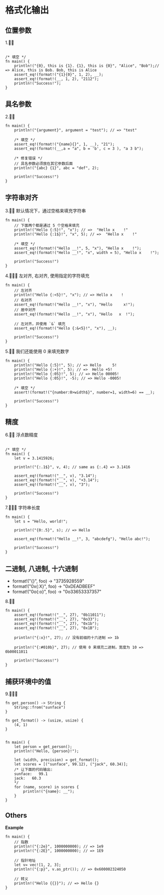 # 格式化输出

## 位置参数

1.🌟🌟
```rust,edtiable

/* 填空 */
fn main() {
    println!("{0}, this is {1}. {1}, this is {0}", "Alice", "Bob");// => Alice, this is Bob. Bob, this is Alice
    assert_eq!(format!("{1}{0}", 1, 2), __);
    assert_eq!(format!(__, 1, 2), "2112");
    println!("Success!");
}
```

## 具名参数

2.🌟🌟
```rust,editable
fn main() {
    println!("{argument}", argument = "test"); // => "test"

    /* 填空 */
    assert_eq!(format!("{name}{}", 1, __), "21");
    assert_eq!(format!(__,a = "a", b = 'b', c = 3 ), "a 3 b");
    
    /* 修复错误 */
    // 具名参数必须放在其它参数后面
    println!("{abc} {1}", abc = "def", 2);

    println!("Success!")
}
```

## 字符串对齐

3.🌟🌟 默认情况下，通过空格来填充字符串
```rust,editable
fn main() {
    // 下面两个都是通过 5 个空格来填充
    println!("Hello {:5}!", "x"); // =>  "Hello x    !"  
    println!("Hello {:1$}!", "x", 5); // =>  "Hello x    !"

    /* 填空 */
    assert_eq!(format!("Hello __!", 5, "x"), "Hello x    !");
    assert_eq!(format!("Hello __!", "x", width = 5), "Hello x    !");

    println!("Success!")
}
```

4.🌟🌟🌟 左对齐, 右对齐, 使用指定的字符填充
```rust,editable
fn main() {
    // 左对齐
    println!("Hello {:<5}!", "x"); // => Hello x    !
    // 右对齐
    assert_eq!(format!("Hello __!", "x"), "Hello     x!");
    // 居中对齐
    assert_eq!(format!("Hello __!", "x"), "Hello   x  !");

    // 左对齐，并使用 `&` 填充
    assert_eq!(format!("Hello {:&<5}!", "x"), __);

    println!("Success!")
}
```

5.🌟🌟 我们还能使用 0 来填充数字
```rust,editable
fn main() {
    println!("Hello {:5}!", 5); // => Hello     5!
    println!("Hello {:+}!", 5); // =>  Hello +5!
    println!("Hello {:05}!", 5); // => Hello 00005!
    println!("Hello {:05}!", -5); // => Hello -0005!

    /* 填空 */
    assert!(format!("{number:0>width$}", number=1, width=6) == __);
    
    println!("Success!")
}
```

## 精度
6.🌟🌟 浮点数精度
```rust,editable

/* 填空 */
fn main() {
    let v = 3.1415926;

    println!("{:.1$}", v, 4); // same as {:.4} => 3.1416 

    assert_eq!(format!("__", v), "3.14");
    assert_eq!(format!("__", v), "+3.14");
    assert_eq!(format!("__", v), "3");

    println!("Success!")
}
```

7.🌟🌟🌟 字符串长度
```rust,editable
fn main() {
    let s = "Hello, world!";

    println!("{0:.5}", s); // => Hello

    assert_eq!(format!("Hello __!", 3, "abcdefg"), "Hello abc!");

    println!("Success!")
}
```   

## 二进制, 八进制, 十六进制

- format!("{}", foo) -> "3735928559"
- format!("0x{:X}", foo) -> "0xDEADBEEF"
- format!("0o{:o}", foo) -> "0o33653337357"
  
8.🌟🌟
```rust,editable
fn main() {
    assert_eq!(format!("__", 27), "0b11011");
    assert_eq!(format!("__", 27), "0o33");
    assert_eq!(format!("__", 27), "0x1b");
    assert_eq!(format!("__", 27), "0x1B");

    println!("{:x}!", 27); // 没有前缀的十六进制 => 1b

    println!("{:#010b}", 27); // 使用 0 来填充二进制，宽度为 10 => 0b00011011

    println!("Success!")
}
```

## 捕获环境中的值
9.🌟🌟🌟
```rust,editable
fn get_person() -> String {
    String::from("sunface")
}

fn get_format() -> (usize, usize) {
    (4, 1)
}


fn main() {
    let person = get_person();
    println!("Hello, {person}!");

    let (width, precision) = get_format();
    let scores = [("sunface", 99.12), ("jack", 60.34)];
    /* 让下面的代码输出:
    sunface:   99.1
    jack:   60.3
    */
    for (name, score) in scores {
        println!("{name}: __");
    }
}
```


## Others

**Example**
```rust,editable
fn main() {
    // 指数
    println!("{:2e}", 1000000000); // => 1e9
    println!("{:2E}", 1000000000); // => 1E9

    // 指针地址
    let v= vec![1, 2, 3];
    println!("{:p}", v.as_ptr()); // => 0x600002324050

    // 转义
    println!("Hello {{}}"); // => Hello {}
}
```